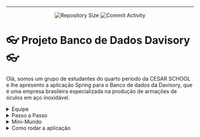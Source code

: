 <hr>
<p align="center">
  <img
    src="https://img.shields.io/github/repo-size/andrecastrom06/BD_Projeto?style=flat"
    alt="Repository Size"
  />
  <img
    src="https://img.shields.io/github/commit-activity/t/andrecastrom06/BD_Projeto?style=flat&logo=github"
    alt="Commit Activity"
  />
</p>

# 👓 Projeto Banco de Dados Davisory 👓

  Olá, somos um grupo de estudantes do quarto período da CESAR SCHOOL e lhe apresento a aplicação Spring para o Banco de dados da Davisory, que é uma empresa brasileira especializada na produção de armações de óculos em aço inoxidável.

<details>

<summary>Equipe</summary>

## 👤Equipe👤
  - André Castro - alcms@cesar.school 📩
   
  - Caio Lima - clb@cesar.school 📩
   
  - Lucas Sukar - lfsw@cesar.school 📩

</details>

<details>

<summary>Passo a Passo</summary>

## Processo de projeto
  - Caso queira mais detalhes sobre nosso processo descrito em etapas do começo até a finalização do projeto, acesse : https://docs.google.com/document/d/1RaJv51FO-OfHOLRIb1fyvZKLld-sElfNIdHY5CPsPfM/edit?usp=sharing

</details>

<details>

<summary>Mini-Mundo</summary>

## Mini-Mundo Davisory

- Mini-Mundo: https://docs.google.com/document/d/1sKelIHWcGIeqJN1RK4M5WdEIaBeg2iGqwYvX9Gfq-Y4/edit?usp=sharing
</details>

<details>

<summary>Como rodar a aplicação</summary>

## SIGA O PASSO A PASSO ABAIXO:
* Coloque o arquivo ScriptDavisory.sql no seu DBeaver
* Conecte seu DBeaver com a aplicação colocando o seguinte comando no terminal
  - LINUX: export DB_PASSWORD="senha"
  - WINDOWS: $env:DB_PASSWORD="senha"
  - *OBS: O campo escrito "senha" deve ser substituído pela sua própria senha*
* Rode o arquivo DavisoryBdApplication.java
* Acesse o endereço http://localhost:8080/ no seu navegador
* O login é o nome de um funcionário administrativo. EX: Rodrigo Torres
* A senha é a data da sua contratação, com somente caracteres numéricos. EX: 27122026

</details>
